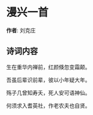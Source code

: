 # 漫兴一首

**作者**: 刘克庄

## 诗词内容

生在重华内禅前，红颜倏忽变霜颠。

吾虽后辈识前辈，彼以小年疑大年。

殇子几曾知寿夭，死人安可语神仙。

何须求入耆英社，作老农夫也自贤。

